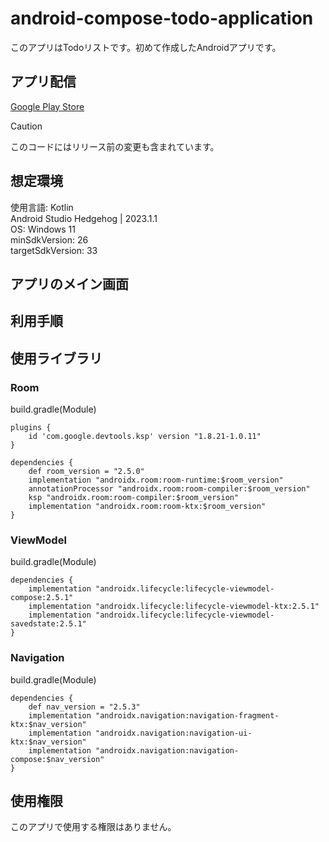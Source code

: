 # android-compose-todo-application
このアプリはTodoリストです。初めて作成したAndroidアプリです。

## アプリ配信
[Google Play Store](https://play.google.com/store/apps/details?id=com.keinosuke.todoapplication)

>[!CAUTION]
>このコードにはリリース前の変更も含まれています。  

## 想定環境
使用言語: Kotlin  
Android Studio Hedgehog | 2023.1.1  
OS: Windows 11  
minSdkVersion: 26  
targetSdkVersion: 33  

## アプリのメイン画面

## 利用手順


## 使用ライブラリ
### Room
build.gradle(Module)
```
plugins {
    id 'com.google.devtools.ksp' version "1.8.21-1.0.11"
}

dependencies {
    def room_version = "2.5.0"
    implementation "androidx.room:room-runtime:$room_version"
    annotationProcessor "androidx.room:room-compiler:$room_version"
    ksp "androidx.room:room-compiler:$room_version"
    implementation "androidx.room:room-ktx:$room_version"
}
```
### ViewModel
build.gradle(Module)
```
dependencies {
    implementation "androidx.lifecycle:lifecycle-viewmodel-compose:2.5.1"
    implementation "androidx.lifecycle:lifecycle-viewmodel-ktx:2.5.1"
    implementation "androidx.lifecycle:lifecycle-viewmodel-savedstate:2.5.1"
}
```
### Navigation
build.gradle(Module)
```
dependencies {
    def nav_version = "2.5.3"
    implementation "androidx.navigation:navigation-fragment-ktx:$nav_version"
    implementation "androidx.navigation:navigation-ui-ktx:$nav_version"
    implementation "androidx.navigation:navigation-compose:$nav_version"
}
```

## 使用権限
このアプリで使用する権限はありません。
